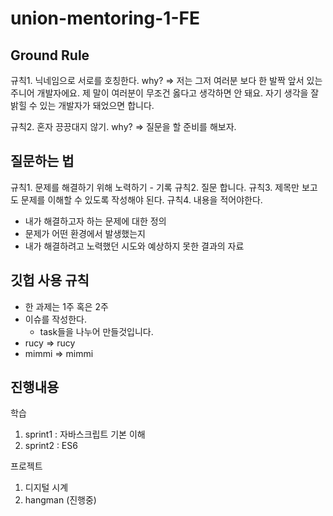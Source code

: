 # union-mentoring-1-FE

## Ground Rule
규칙1. 닉네임으로 서로를 호칭한다.
why? => 저는 그저 여러분 보다 한 발짝 앞서 있는 주니어 개발자에요. 제 말이 여러분이 무조건 옳다고 생각하면 안 돼요. 자기 생각을 잘 밝힐 수 있는 개발자가 돼었으면 합니다.

규칙2. 혼자 끙끙대지 않기.
why? => 질문을 할 준비를 해보자.

## 질문하는 법
규칙1. 문제를 해결하기 위해 노력하기 - 기록
규칙2. 질문 합니다. 
규칙3. 제목만 보고도 문제를 이해할 수 있도록 작성해야 된다.
규칙4. 내용을 적어야한다.
- 내가 해결하고자 하는 문제에 대한 정의
- 문제가 어떤 환경에서 발생했는지
- 내가 해결하려고 노력했던 시도와 예상하지 못한 결과의 자료

## 깃헙 사용 규칙
- 한 과제는 1주 혹은 2주
- 이슈를 작성한다.
   - task들을 나누어 만들것입니다.
- rucy => rucy
- mimmi => mimmi


## 진행내용
학습
1. sprint1 : 자바스크립트 기본 이해
2. sprint2 : ES6

프로젝트
1. 디지털 시계
2. hangman (진행중)
